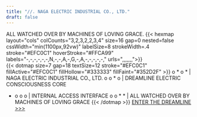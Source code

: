 ```yaml
---
title: "//. NAGA ELECTRIC INDUSTRIAL CO., LTD."
draft: false
---
```

ALL WATCHED OVER BY MACHINES OF LOVING GRACE.
{{< hexmap layout="cols" colCounts="3,2,3,2,2,3,4"
           size=16 gap=0 nested=false
           cssWidth="min(1100px,92vw)" labelSize=8
           strokeWidth=.4 stroke="#EFC0C1" hoverStroke="#FFCA99"
           labels="-,-,-,-,-,-,N,-,-,A,-,G,-,A,-,-,-,-,-,"
           urls=",,,,,,,">}}
<br>
{{< dotmap size=7 gap=18 textSize=12 stroke="#EFC0C1" fillActive="#EFC0C1" fillHollow="#333333" fillFaint="#352D2F" >}}
o * o * | NAGA ELECTRIC INDUSTRIAL CO., LTD.
o o * o | DREAMLINE ELECTRIC CONSCIOUSNESS CORE
* o o o | INTERNAL ACCESS INTERFACE
o o * * | ALL WATCHED OVER BY MACHINES OF LOVING GRACE
{{< /dotmap >}}
[ ENTER THE DREAMLINE >>> ](/main/)
<br>
